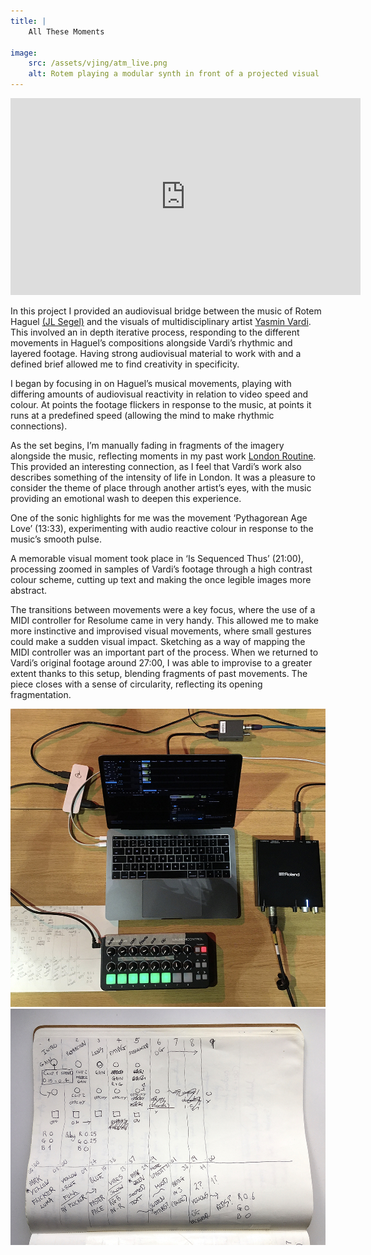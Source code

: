 ```yaml
---
title: | 
    All These Moments

image:
    src: /assets/vjing/atm_live.png
    alt: Rotem playing a modular synth in front of a projected visual
---
```

<section class = "narrow" markdown=1>

<section class = "centered">
<iframe width="560" height="315" src="https://www.youtube.com/embed/6n43GLwOmeY?si=p5N8LhyBStBE5l0O" title="YouTube video player" frameborder="0" allow="accelerometer; autoplay; clipboard-write; encrypted-media; gyroscope; picture-in-picture; web-share" referrerpolicy="strict-origin-when-cross-origin" allowfullscreen></iframe>
</section>

In this project I provided an audiovisual bridge between the music of Rotem Haguel [(JL Segel)][website] and the visuals of multidisciplinary artist [Yasmin Vardi][website2]. This involved an in depth iterative process, responding to the different movements in Haguel’s compositions alongside Vardi’s rhythmic and layered footage. Having strong audiovisual material to work with and a defined brief allowed me to find creativity in specificity.

I began by focusing in on Haguel’s musical movements, playing with differing amounts of audiovisual reactivity in relation to video speed and colour. At points the footage flickers in response to the music, at points it runs at a predefined speed (allowing the mind to make rhythmic connections).

As the set begins, I’m manually fading in fragments of the imagery alongside the music, reflecting moments in my past work [London Routine][website3]. This provided an interesting connection, as I feel that Vardi’s work also describes something of the intensity of life in London. It was a pleasure to consider the theme of place through another artist’s eyes, with the music providing an emotional wash to deepen this experience.

One of the sonic highlights for me was the movement ‘Pythagorean Age Love’ (13:33), experimenting with audio reactive colour in response to the music’s smooth pulse.

A memorable visual moment took place in ‘Is Sequenced Thus’ (21:00), processing zoomed in samples of Vardi’s footage through a high contrast colour scheme, cutting up text and making the once legible images more abstract.

The transitions between movements were a key focus, where the use of a MIDI controller for Resolume came in very handy. This allowed me to make more instinctive and improvised visual movements, where small gestures could make a sudden visual impact. Sketching as a way of mapping the MIDI controller was an important part of the process. When we returned to Vardi’s original footage around 27:00, I was able to improvise to a greater extent thanks to this setup, blending fragments of past movements. The piece closes with a sense of circularity, reflecting its opening fragmentation.

[website]: https://www.instagram.com/segel.jl/
[website2]: https://www.instagram.com/yasminvardi/
[website3]: https://vimeo.com/799525113

<section class = "centered">
<img src="/assets/vjing/atm_table.jpg" alt="a top down photo of my laptop and MIDI controller during performance">
<img src="/assets/vjing/atm_sketch.jpg" alt="a photo of a sketch describing my MIDI mapping">
</section>

<section class = "narrow" markdown = 1>



